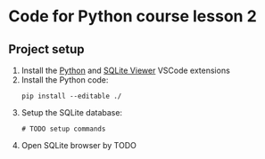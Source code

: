 # Code for Python course lesson 2

## Project setup

1. Install the [Python](https://marketplace.visualstudio.com/items?itemName=ms-python.python) and [SQLite Viewer](https://marketplace.visualstudio.com/items?itemName=qwtel.sqlite-viewer) VSCode extensions
2. Install the Python code:
    ```console
    pip install --editable ./
    ```
3. Setup the SQLite database:
    ```
    # TODO setup commands
    ```
4. Open SQLite browser by TODO

